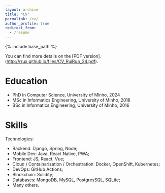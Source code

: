 ```yaml
---
layout: archive
title: "CV"
permalink: /cv/
author_profile: true
redirect_from:
  - /resume
---
```


{% include base_path %}

You can find more details on the [PDF version].(http://rrua.github.io/files/CV_RuiRua_24.pdf).

Education
======

* PhD in Computer Science, University of Minho, 2024
* MSc in Informatics Engineering, University of Minho, 2018
* BSc in Informatics Engineering, University of Minho, 2016


Skills
======

Technologies:
  - Backend: Django, Spring, Node;
  - Mobile Dev: Java, React Native, PWA;
  - Frontend: JS, React, Vue;
  - Cloud / Containarization / Orchestration: Docker, OpenShift, Kubernetes;
  - DevOps: GitHub Actions;
  - Blockchain: Solidity;
  - Databases: MongoDB, MySQL, PostgresSQL, SQLite;
  - Many others.
